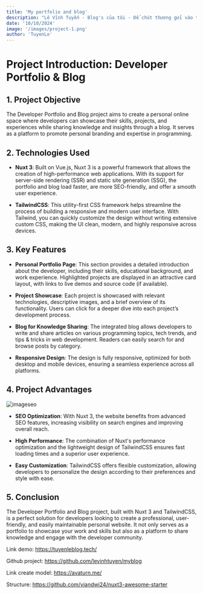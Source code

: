 ```yaml
---
title: 'My portfolio and blog'
description: "Lê Vĩnh Tuyến - Blog's của tôi - Để chút thương gửi vào trong gió, để chút buồn gửi vào trong tim..."
date: '10/10/2024'
image: '/images/project-1.png'
author: 'TuyenLe'
---
```


# Project Introduction: Developer Portfolio & Blog

## 1. Project Objective
The Developer Portfolio and Blog project aims to create a personal online space where developers can showcase their skills, projects, and experiences while sharing knowledge and insights through a blog. It serves as a platform to promote personal branding and expertise in programming.

## 2. Technologies Used

- **Nuxt 3**: Built on Vue.js, Nuxt 3 is a powerful framework that allows the creation of high-performance web applications. With its support for server-side rendering (SSR) and static site generation (SSG), the portfolio and blog load faster, are more SEO-friendly, and offer a smooth user experience.
  
- **TailwindCSS**: This utility-first CSS framework helps streamline the process of building a responsive and modern user interface. With Tailwind, you can quickly customize the design without writing extensive custom CSS, making the UI clean, modern, and highly responsive across devices.

## 3. Key Features

- **Personal Portfolio Page**: This section provides a detailed introduction about the developer, including their skills, educational background, and work experience. Highlighted projects are displayed in an attractive card layout, with links to live demos and source code (if available).

- **Project Showcase**: Each project is showcased with relevant technologies, descriptive images, and a brief overview of its functionality. Users can click for a deeper dive into each project’s development process.

- **Blog for Knowledge Sharing**: The integrated blog allows developers to write and share articles on various programming topics, tech trends, and tips & tricks in web development. Readers can easily search for and browse posts by category.

- **Responsive Design**: The design is fully responsive, optimized for both desktop and mobile devices, ensuring a seamless experience across all platforms.

## 4. Project Advantages
 


![imageseo](https://res.cloudinary.com/daily-now/image/upload/s--GXHb_9jp--/f_auto/v1728463010/ugc/content_4599e087-f1c7-4d91-a7b8-14f23d968614)



- **SEO Optimization**: With Nuxt 3, the website benefits from advanced SEO features, increasing visibility on search engines and improving overall reach.

- **High Performance**: The combination of Nuxt's performance optimization and the lightweight design of TailwindCSS ensures fast loading times and a superior user experience.

- **Easy Customization**: TailwindCSS offers flexible customization, allowing developers to personalize the design according to their preferences and style with ease.

## 5. Conclusion
The Developer Portfolio and Blog project, built with Nuxt 3 and TailwindCSS, is a perfect solution for developers looking to create a professional, user-friendly, and easily maintainable personal website. It not only serves as a portfolio to showcase your work and skills but also as a platform to share knowledge and engage with the developer community.

Link demo: https://tuyenleblog.tech/

Github project: https://github.com/levinhtuyen/myblog

Link create model: https://avaturn.me/

Structure: https://github.com/viandwi24/nuxt3-awesome-starter
